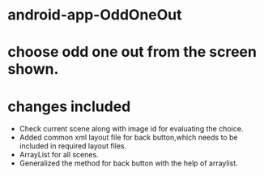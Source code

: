 # android-app-OddOneOut
choose odd one out from the screen shown.
================================================
 changes included
================================================

* Check current scene along with image id for evaluating the choice. 
* Added common xml layout file for back button,which needs to be included in required layout files.
* ArrayList for all scenes.
* Generalized the method for back button with the help of arraylist.  


